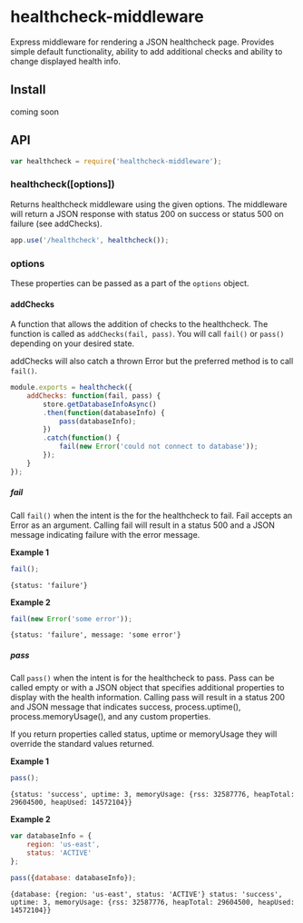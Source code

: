 # healthcheck-middleware
Express middleware for rendering a JSON healthcheck page. Provides simple default functionality, ability to add additional checks and ability to change displayed health info.

## Install

coming soon

## API

```js
var healthcheck = require('healthcheck-middleware');
```

### healthcheck([options])
Returns healthcheck middleware using the given options. The middleware will return a JSON response with status 200 on success or status 500 on failure (see addChecks).

```js
app.use('/healthcheck', healthcheck());
```

### options
These properties can be passed as a part of the `options` object.

#### addChecks
A function that allows the addition of checks to the healthcheck. The function is called as `addChecks(fail, pass)`. You will call `fail()` or `pass()` depending on your desired state.

addChecks will also catch a thrown Error but the preferred method is to call `fail()`.

```js
module.exports = healthcheck({
	addChecks: function(fail, pass) {
		store.getDatabaseInfoAsync()
		.then(function(databaseInfo) {
			pass(databaseInfo);
		})
		.catch(function() {
			fail(new Error('could not connect to database'));
		});
	}
});
```

##### fail
Call `fail()` when the intent is the for the healthcheck to fail. Fail accepts an Error as an argument. Calling fail will result in a status 500 and a JSON message indicating failure with the error message.

**Example 1**
```js
fail();
```
`{status: 'failure'}`

**Example 2**
```js
fail(new Error('some error'));
```
`{status: 'failure', message: 'some error'}`


##### pass
Call `pass()` when the intent is for the healthcheck to pass. Pass can be called empty or with a JSON object that specifies additional properties to display with the health information. Calling pass will result in a status 200 and JSON message that indicates success, process.uptime(), process.memoryUsage(), and any custom properties.

If you return properties called status, uptime or memoryUsage they will override the standard values returned.

**Example 1**
```js
pass();
```
`{status: 'success', uptime: 3, memoryUsage: {rss: 32587776, heapTotal: 29604500, heapUsed: 14572104}}`

**Example 2**
```js
var databaseInfo = {
	region: 'us-east',
	status: 'ACTIVE'
};

pass({database: databaseInfo});
```
`{database: {region: 'us-east', status: 'ACTIVE'} status: 'success', uptime: 3, memoryUsage: {rss: 32587776, heapTotal: 29604500, heapUsed: 14572104}}`

